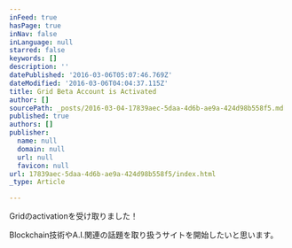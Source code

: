 ```yaml
---
inFeed: true
hasPage: true
inNav: false
inLanguage: null
starred: false
keywords: []
description: ''
datePublished: '2016-03-06T05:07:46.769Z'
dateModified: '2016-03-06T04:04:37.115Z'
title: Grid Beta Account is Activated
author: []
sourcePath: _posts/2016-03-04-17839aec-5daa-4d6b-ae9a-424d98b558f5.md
published: true
authors: []
publisher:
  name: null
  domain: null
  url: null
  favicon: null
url: 17839aec-5daa-4d6b-ae9a-424d98b558f5/index.html
_type: Article

---
```

Gridのactivationを受け取りました！

Blockchain技術やA.I.関連の話題を取り扱うサイトを開始したいと思います。